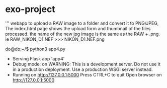 # exo-project

''' webapp to upload a RAW image to a folder and convert it to PNG/JPEG,
The index.html page shows the upload form and thumbnail of the files processed.
the name of the new jpg image is the same as the RAW + .png.
ie  RAW_NIKON_D1.NEF >>> NIKON_D1.NEF.png

do@do:~/$ python3 app4.py 
 * Serving Flask app 'app4'
 * Debug mode: on
WARNING: This is a development server. Do not use it in a production deployment. Use a production WSGI server instead.
 * Running on http://127.0.0.1:5000
Press CTRL+C to quit
Open browser on http://127.0.0.1:5000


